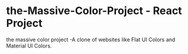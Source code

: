 # the-Massive-Color-Project - React Project
the massive color project -A clone of websites like Flat UI Colors and Material UI Colors.

